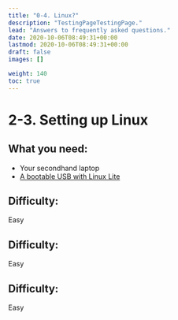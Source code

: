 ```yaml
---
title: "0-4. Linux?"
description: "TestingPageTestingPage."
lead: "Answers to frequently asked questions."
date: 2020-10-06T08:49:31+00:00
lastmod: 2020-10-06T08:49:31+00:00
draft: false
images: []

weight: 140
toc: true
---
```


# 2-3. Setting up Linux

## What you need:

- Your secondhand laptop
- [A bootable USB with Linux Lite](https://www.notion.so/2-2-Making-a-bootable-Linux-USB-stick-8a3854e2e9494fd09cd59161b6fd7792?pvs=21)

## Difficulty:

Easy

## Difficulty:

Easy

## Difficulty:

Easy
